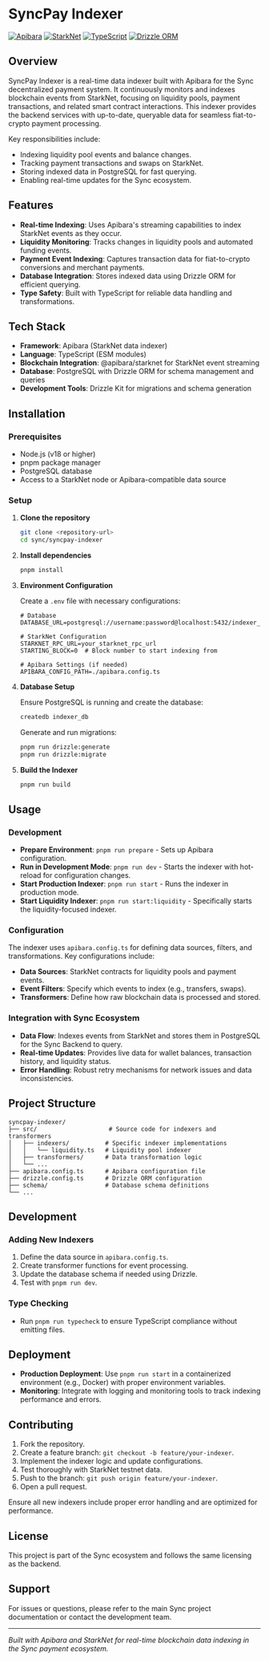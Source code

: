 # SyncPay Indexer

[![Apibara](https://img.shields.io/badge/Apibara-0052FF?style=flat&logo=starknet&logoColor=white)](https://apibara.com/)
[![StarkNet](https://img.shields.io/badge/StarkNet-0052FF?style=flat&logo=starknet&logoColor=white)](https://starknet.io/)
[![TypeScript](https://img.shields.io/badge/TypeScript-007ACC?style=flat&logo=typescript&logoColor=white)](https://www.typescriptlang.org/)
[![Drizzle ORM](https://img.shields.io/badge/Drizzle_ORM-3982CE?style=flat&logo=postgresql&logoColor=white)](https://drizzle-orm.com/)

## Overview

SyncPay Indexer is a real-time data indexer built with Apibara for the Sync decentralized payment system. It continuously monitors and indexes blockchain events from StarkNet, focusing on liquidity pools, payment transactions, and related smart contract interactions. This indexer provides the backend services with up-to-date, queryable data for seamless fiat-to-crypto payment processing.

Key responsibilities include:
- Indexing liquidity pool events and balance changes.
- Tracking payment transactions and swaps on StarkNet.
- Storing indexed data in PostgreSQL for fast querying.
- Enabling real-time updates for the Sync ecosystem.

## Features

- **Real-time Indexing**: Uses Apibara's streaming capabilities to index StarkNet events as they occur.
- **Liquidity Monitoring**: Tracks changes in liquidity pools and automated funding events.
- **Payment Event Indexing**: Captures transaction data for fiat-to-crypto conversions and merchant payments.
- **Database Integration**: Stores indexed data using Drizzle ORM for efficient querying.
- **Type Safety**: Built with TypeScript for reliable data handling and transformations.

## Tech Stack

- **Framework**: Apibara (StarkNet data indexer)
- **Language**: TypeScript (ESM modules)
- **Blockchain Integration**: @apibara/starknet for StarkNet event streaming
- **Database**: PostgreSQL with Drizzle ORM for schema management and queries
- **Development Tools**: Drizzle Kit for migrations and schema generation

## Installation

### Prerequisites

- Node.js (v18 or higher)
- pnpm package manager
- PostgreSQL database
- Access to a StarkNet node or Apibara-compatible data source

### Setup

1. **Clone the repository**
   ```bash
   git clone <repository-url>
   cd sync/syncpay-indexer
   ```

2. **Install dependencies**
   ```bash
   pnpm install
   ```

3. **Environment Configuration**

   Create a `.env` file with necessary configurations:
   ```env
   # Database
   DATABASE_URL=postgresql://username:password@localhost:5432/indexer_db

   # StarkNet Configuration
   STARKNET_RPC_URL=your_starknet_rpc_url
   STARTING_BLOCK=0  # Block number to start indexing from

   # Apibara Settings (if needed)
   APIBARA_CONFIG_PATH=./apibara.config.ts
   ```

4. **Database Setup**

   Ensure PostgreSQL is running and create the database:
   ```bash
   createdb indexer_db
   ```

   Generate and run migrations:
   ```bash
   pnpm run drizzle:generate
   pnpm run drizzle:migrate
   ```

5. **Build the Indexer**
   ```bash
   pnpm run build
   ```

## Usage

### Development

- **Prepare Environment**: `pnpm run prepare` - Sets up Apibara configuration.
- **Run in Development Mode**: `pnpm run dev` - Starts the indexer with hot-reload for configuration changes.
- **Start Production Indexer**: `pnpm run start` - Runs the indexer in production mode.
- **Start Liquidity Indexer**: `pnpm run start:liquidity` - Specifically starts the liquidity-focused indexer.

### Configuration

The indexer uses `apibara.config.ts` for defining data sources, filters, and transformations. Key configurations include:
- **Data Sources**: StarkNet contracts for liquidity pools and payment events.
- **Event Filters**: Specify which events to index (e.g., transfers, swaps).
- **Transformers**: Define how raw blockchain data is processed and stored.

### Integration with Sync Ecosystem

- **Data Flow**: Indexes events from StarkNet and stores them in PostgreSQL for the Sync Backend to query.
- **Real-time Updates**: Provides live data for wallet balances, transaction history, and liquidity status.
- **Error Handling**: Robust retry mechanisms for network issues and data inconsistencies.

## Project Structure

```
syncpay-indexer/
├── src/                    # Source code for indexers and transformers
│   ├── indexers/          # Specific indexer implementations
│   │   └── liquidity.ts   # Liquidity pool indexer
│   ├── transformers/      # Data transformation logic
│   └── ...
├── apibara.config.ts      # Apibara configuration file
├── drizzle.config.ts      # Drizzle ORM configuration
├── schema/                # Database schema definitions
└── ...
```

## Development

### Adding New Indexers

1. Define the data source in `apibara.config.ts`.
2. Create transformer functions for event processing.
3. Update the database schema if needed using Drizzle.
4. Test with `pnpm run dev`.

### Type Checking

- Run `pnpm run typecheck` to ensure TypeScript compliance without emitting files.

## Deployment

- **Production Deployment**: Use `pnpm run start` in a containerized environment (e.g., Docker) with proper environment variables.
- **Monitoring**: Integrate with logging and monitoring tools to track indexing performance and errors.

## Contributing

1. Fork the repository.
2. Create a feature branch: `git checkout -b feature/your-indexer`.
3. Implement the indexer logic and update configurations.
4. Test thoroughly with StarkNet testnet data.
5. Push to the branch: `git push origin feature/your-indexer`.
6. Open a pull request.

Ensure all new indexers include proper error handling and are optimized for performance.

## License

This project is part of the Sync ecosystem and follows the same licensing as the backend.

## Support

For issues or questions, please refer to the main Sync project documentation or contact the development team.

---

*Built with Apibara and StarkNet for real-time blockchain data indexing in the Sync payment ecosystem.*
